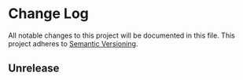# Change Log
All notable changes to this project will be documented in this file.
This project adheres to [Semantic Versioning](http://semver.org/).

## Unrelease

